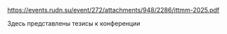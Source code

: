 https://events.rudn.su/event/272/attachments/948/2286/ittmm-2025.pdf

Здесь представлены тезисы к конференции
